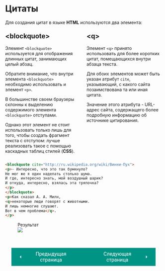# Цитаты

Для создания цитат в языке **HTML** используются два элемента:

<div style="display:flex;margin-top:-20px;" markdown>
<div style="flex:1;margin-right:20px;" markdown>
<h2>&lt;blockquote&gt;</h2>

Элемент `<blockquote>` используется для отображения длинных цитат, занимающих целый абзац.

Обратите внимание, что внутри элемента `<blockquote>` необходимо использовать и элемент `<p>`.

В большинстве своем браузеры склонны к выделению содержимого элемента `<blockquote>` отступами.

Однако этот элемент не стоит использовать только лишь для того, чтобы создать фрагмент текста с отступом: лучше реализовать такое с помощью каскадных таблиц стилей (**CSS**).
</div><div style="flex:1;" markdown>
<h2>&lt;q&gt;</h2>

Элемент `<q>` принято использовать для более коротких цитат, помещающихся внутри абзаца текста.

Для обоих элементов может быть указан атрибут `cite`, указывающий, с какого сайта позаимствована та или иная цитата.

Значение этого атрибута - URL-адрес сайта, содержащего более подробную информацию об источнике цитирования.

</div></div>

``` html title="Код"
<blockquote cite="http://ru.wikipedia.org/wiki/Винни-Пух">
<p>- Интересно, что это так бумкнуло?
Не мог же я один наделать столько шума.
И где, интересно знать, мой воздушный шарик?
И откуда, интересно, взялась эта тряпочка?
</p>
</blockquote>
<p>Как сказал A. A. Милн, 
<q>некоторые люди говорят с животными.
И лишь немногие слушают.
Вот в чем проблема</q>.
</p>
```
<figure><figcaption>Результат</figcaption><img src="/sitetest/assets/images/bqq.png"></figure>

<div style="display: flex; justify-content: space-between; padding: 20px; margin-top:30px;"><button class="custom-button" style="background-color: rgb(0, 148, 133); color: white; font-family: 'Roboto', sans-serif; border: none; cursor: pointer; padding: 10px 20px; font-size: 16px; display: flex; align-items: center;" onclick="window.location.href='/sitetest/html/text/supsub'"><svg xmlns="http://www.w3.org/2000/svg" viewBox="0 0 24 24" style="fill: white; width: 20px; height: 20px;"><path d="M15 18l-6-6 6-6" /></svg><span style="margin: 0 10px;">Предыдущая страница</span></button><button class="custom-button" style="background-color: rgb(0, 148, 133); color: white; font-family: 'Roboto', sans-serif; border: none; cursor: pointer; padding: 10px 20px; font-size: 16px; display: flex; align-items: center;" onclick="window.location.href='/sitetest/html/text/abbr'"><span style="margin: 0 10px;">Следующая страница</span><svg xmlns="http://www.w3.org/2000/svg" viewBox="0 0 24 24" style="fill: white; width: 20px; height: 20px;"><path d="M9 18l6-6-6-6" /></svg></button></div>
